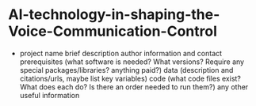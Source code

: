 # AI-technology-in-shaping-the-Voice-Communication-Control
- project name
brief description
author information and contact
prerequisites (what software is needed? What versions? Require any special packages/libraries? anything paid?)
data (description and citations/urls, maybe list key variables)
code (what code files exist? What does each do? Is there an order needed to run them?)
any other useful information
